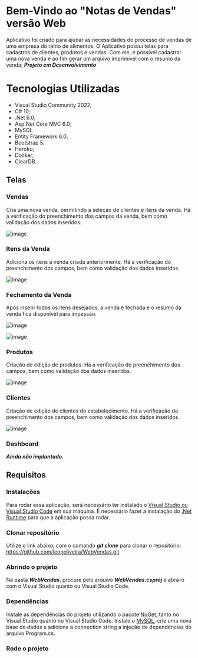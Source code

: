 # Bem-Vindo ao "Notas de Vendas" versão Web

Aplicativo foi criado para ajudar as necessidades do processo de vendas de uma empresa do ramo de alimentos.
O Aplicativo possui telas para cadastros de clientes, produtos e vendas.
Com ele, é possível cadastrar uma nova venda e ao fim gerar um arquivo imprimível com o resumo da venda;
***Projeto em Desenvolvimento***

# Tecnologias Utilizadas

 - Visual Studio Community 2022;
 - C# 10;
 - .Net 6.0;
 - Asp.Net Core MVC 6.0;
 - MySQL
 - Entity Framework 6.0;
 - Bootstrap 5.
 - Heroku;
 - Docker;
 - ClearDB.

## Telas
### Vendas

Cria uma nova venda, permitindo a seleção de clientes e itens da venda.
Há a verificação do preenchimento dos campos da venda, bem como validação dos dados inseridos.

![image](https://user-images.githubusercontent.com/35302072/165134667-790dcf3b-a2ae-428a-8900-dbc19688c600.png)

### Itens da Venda

Adiciona os itens a venda criada anteriormente.
Há a verificação do preenchimento dos campos, bem como validação dos dados inseridos.

![image](https://user-images.githubusercontent.com/35302072/165134884-b2dd2439-896f-4d41-b999-23b324323311.png)

### Fechamento da Venda

Após inserir todos os itens desejados, a venda é fechada e o resumo da venda fica disponível para impessão.

![image](https://user-images.githubusercontent.com/35302072/165137003-cf238d82-bfbd-4292-84b0-2e3ed028670a.png)


![image](https://user-images.githubusercontent.com/35302072/165137066-b88aea2b-0d4d-463b-92ce-289e4235b92f.png)


### Produtos
Criação de edição de produtos.
Há a verificação do preenchimento dos campos, bem como validação dos dados inseridos.

![image](https://user-images.githubusercontent.com/35302072/165134712-e3b0be50-81a2-4f08-a615-99e4c251bb2c.png)


### Clientes
Criação de edição de clientes do estabelecimento.
Há a verificação do preenchimento dos campos, bem como validação dos dados inseridos.

![image](https://user-images.githubusercontent.com/35302072/165134749-c1fa2823-884d-4667-a288-9325de3e860a.png)


### Dashboard
***Ainda não implantado.***


## Requisitos
### Instalações
Para rodar essa aplicação, será necessário ter instalado o [Visual Studio ou Visual Studio Code](https://visualstudio.microsoft.com/pt-br/downloads/) em sua máquina.
É necessário fazer a instalação do [.Net Runtime](https://dotnet.microsoft.com/en-us/download) para que a aplicação possa rodar.

### Clonar repositório
Utilize o link abaixo, com o comando ***git clone*** para clonar o repositório:
https://github.com/leopoliveira/WebVendas.git

### Abrindo o projeto
Na pasta ***WebVendas***, procure pelo arquivo ***WebVendas.csproj*** e abra-o com o  Visual Studio quanto ou Visual Studio Code.

### Dependências
Instale as dependências do projeto utilizando o pacote [NuGet](https://docs.microsoft.com/en-us/nuget/consume-packages/install-use-packages-visual-studio), tanto no Visual Studio quanto no Visual Studio Code.
Instale o [MySQL](https://dev.mysql.com/downloads/installer/), crie uma nova base de dados e adicione a connection string a injeção de dependências do arquivo Program.cs.

### Rode o projeto


